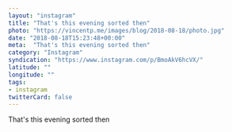 ```yaml
---
layout: "instagram"
title: "That's this evening sorted then"
photo: "https://vincentp.me/images/blog/2018-08-18/photo.jpg"
date: "2018-08-18T15:23:48+00:00"
meta:  "That's this evening sorted then"
category: "Instagram"
syndication: "https://www.instagram.com/p/BmoAkV6hcVX/"
latitude: ""
longitude: ""
tags:
- instagram
twitterCard: false
---
```

That's this evening sorted then
